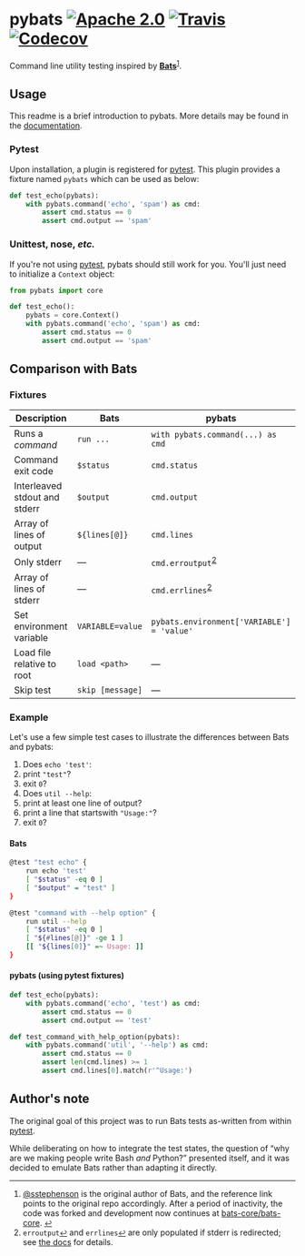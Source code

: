 # pybats [![Apache 2.0](https://img.shields.io/badge/license-Apache%202.0-blue.svg?style=flat-square)](LICENSE) [![Travis](https://img.shields.io/travis/ryanvolpe/pybats.svg?style=flat-square)](https://travis-ci.org/ryanvolpe/pybats) [![Codecov](https://img.shields.io/codecov/c/github/ryanvolpe/pybats.svg?style=flat-square)](https://codecov.io/gh/ryanvolpe/pybats)


Command line utility testing inspired by [**Bats**][sstephenson/bats]<sup id='a1'>[1](#f1)</sup>.

## Usage

This readme is a brief introduction to pybats. More details may be found in the [documentation][pybats-docs].

### Pytest
Upon installation, a plugin is registered for [pytest]. This plugin provides a fixture named ``pybats`` which can be used as below:

~~~python
def test_echo(pybats):
    with pybats.command('echo', 'spam') as cmd:
        assert cmd.status == 0
        assert cmd.output == 'spam'
~~~

### Unittest, nose, *etc.*
If you're not using [pytest], pybats should still work for you. You'll just need to initialize a ``Context`` object:

~~~python
from pybats import core

def test_echo():
    pybats = core.Context()
    with pybats.command('echo', 'spam') as cmd:
        assert cmd.status == 0
        assert cmd.output == 'spam'
~~~

## Comparison with Bats

### Fixtures
Description | Bats | pybats
----------- | ---- | ------
Runs a *command* | ``run ...`` | ``with pybats.command(...) as cmd``
Command exit code | ``$status`` | ``cmd.status``
Interleaved stdout and stderr | ``$output`` | ``cmd.output``
Array of lines of output | ``${lines[@]}`` | ``cmd.lines``
Only stderr | — | ``cmd.erroutput``<sup id='a2.1'>[2](#f2)</sup>
Array of lines of stderr | — | ``cmd.errlines``<sup id='a2.2'>[2](#f2)</sup>
Set environment variable | ``VARIABLE=value`` | ``pybats.environment['VARIABLE'] = 'value'``
Load file relative to root | ``load <path>`` | —
Skip test | ``skip [message]`` | —

### Example

Let's use a few simple test cases to illustrate the differences between Bats and pybats:

1. Does ``echo 'test'``:
 1. print ``"test"``?
 1. exit ``0``?
1. Does ``util --help``:
 1. print at least one line of output?
 1. print a line that startswith ``"Usage:"``?
 1. exit ``0``?

#### Bats

~~~bash
@test "test echo" {
    run echo 'test'
    [ "$status" -eq 0 ]
    [ "$output" = "test" ]
}

@test "command with --help option" {
    run util --help
    [ "$status" -eq 0 ]
    [ "${#lines[@]}" -ge 1 ]
    [[ "${lines[0]}" =~ Usage: ]]
}
~~~

#### pybats (using pytest fixtures)

~~~python
def test_echo(pybats):
    with pybats.command('echo', 'test') as cmd:
        assert cmd.status == 0
        assert cmd.output == 'test'

def test_command_with_help_option(pybats):
    with pybats.command('util', '--help') as cmd:
        assert cmd.status == 0
        assert len(cmd.lines) >= 1
        assert cmd.lines[0].match(r'^Usage:')
~~~

## Author's note

The original goal of this project was to run Bats tests as-written from within [pytest].

While deliberating on how to integrate the test states, the question of “why are we making people write Bash *and* Python?” presented itself, and it was decided to emulate Bats rather than adapting it directly.

---

1. [@sstephenson] is the original author of Bats, and the reference link points to the original repo accordingly. After a period of inactivity, the code was forked and development now continues at [bats-core/bats-core]. <small><a href='#a1' id='f1'>↩</a></small>
1. ``erroutput``<small>[↩](#a2.1)</small> and ``errlines``<small>[↩](#a2.2)</small> are only populated if stderr is redirected; see [the docs][pybats-docs] for details.


[@sstephenson]: https://github.com/sstephenson/
[sstephenson/bats]: https://github.com/sstephenson/bats/
[bats-core/bats-core]: https://github.com/bats-core/bats-core/
[pytest]: https://pytest.org/
[pybats-docs]: https://pybats.readthedocs.io/
